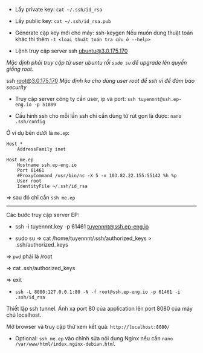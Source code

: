 
* Lấy private key: ``cat ~/.ssh/id_rsa``

* Lấy public key: ``cat ~/.ssh/id_rsa.pub``

* Generate cặp key mới cho máy: ssh-keygen
Nếu muốn dùng thuật toán khác thì thêm ``-t <loại thuật toán tra cứu ở --help>``

* Lệnh truy cập server ssh ubuntu@3.0.175.170 

*Mặc định phải truy cập từ user ubuntu rồi ``sudo su`` để upgrade lên quyền giống root.*
 
ssh root@3.0.175.170
*Mặc định ko cho dùng user root để ssh vì để đảm bảo security*


* Truy cập server công ty cần user, ip và port:
``ssh tuyennnt@ssh.ep-eng.io -p 51889``


* Cấu hình ssh cho mỗi lần ssh chỉ cần dùng từ rút gọn là được: ``nano .ssh/config``
 
Ở ví dụ bên dưới là ``me.ep``:

```
Host *
    AddressFamily inet

Host me.ep
    Hostname ssh.ep-eng.io
    Port 61461
    #ProxyCommand /usr/bin/nc -X 5 -x 103.82.22.155:55142 %h %p
    User root
    IdentityFile ~/.ssh/id_rsa

```
=> sau đó chỉ cần ``ssh me.ep``


-----------------------
Các bước truy cập server EP:

* ssh -i tuyennnt.key -p 61461 tuyennnt@ssh.ep-eng.io

* sudo su
=> cat /home/tuyennnt/.ssh/authorized_keys > .ssh/authorized_keys

=> ``pwd`` phải là /root

=> cat .ssh/authorized_keys

=> exit 

* ``ssh -L 8080:127.0.0.1:80 -N -f root@ssh.ep-eng.io -p 61461 -i .ssh/id_rsa``

Thiết lập ssh tunnel. Ánh xạ port 80 của application lên port 8080 của máy chủ localhost.

Mở browser và truy cập thử xem kết quả: ``http://localhost:8080/``

* Optional: ``ssh me.ep`` vào chỉnh sửa nội dung Nginx nếu cần ``nano /var/www/html/index.nginx-debian.html``
